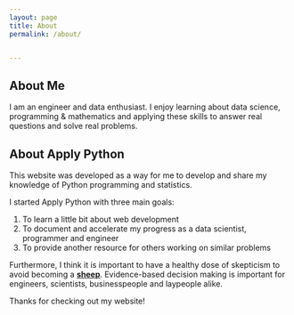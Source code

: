 ```yaml
---
layout: page
title: About
permalink: /about/


---
```

About Me
------------

I am an engineer and data enthusiast. I enjoy learning about data science, programming & mathematics and applying
these skills to answer real questions and solve real problems. 

About Apply Python
------------------

This website was developed as a way for me to develop and share my knowledge of Python programming and statistics. 

I started Apply Python with three main goals:

1. To learn a little bit about web development
2. To document and accelerate my progress as a data scientist, programmer and engineer
3. To provide another resource for others working on similar problems

Furthermore, I think it is important to have a healthy dose of skepticism to avoid becoming a [**sheep**](https://en.wikipedia.org/wiki/Animal_Farm#Other_animals). Evidence-based decision making is important for engineers, scientists, businesspeople and laypeople alike.

Thanks for checking out my website!
